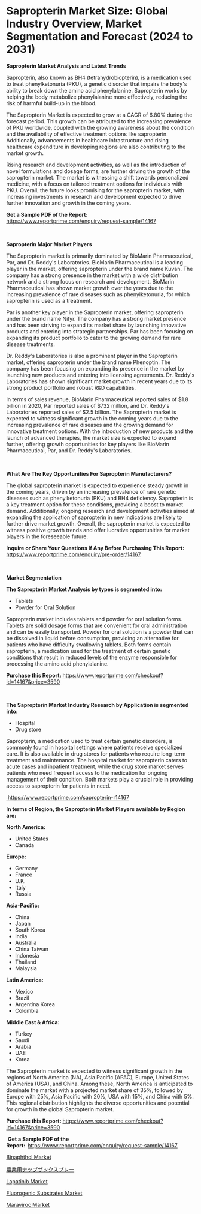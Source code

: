<p><h1>Sapropterin Market Size: Global Industry Overview, Market Segmentation and Forecast (2024 to 2031)</h1></p><p><strong>Sapropterin Market Analysis and Latest Trends</strong></p>
<p><p>Sapropterin, also known as BH4 (tetrahydrobiopterin), is a medication used to treat phenylketonuria (PKU), a genetic disorder that impairs the body's ability to break down the amino acid phenylalanine. Sapropterin works by helping the body metabolize phenylalanine more effectively, reducing the risk of harmful build-up in the blood.</p><p>The Sapropterin Market is expected to grow at a CAGR of 6.80% during the forecast period. This growth can be attributed to the increasing prevalence of PKU worldwide, coupled with the growing awareness about the condition and the availability of effective treatment options like sapropterin. Additionally, advancements in healthcare infrastructure and rising healthcare expenditure in developing regions are also contributing to the market growth.</p><p>Rising research and development activities, as well as the introduction of novel formulations and dosage forms, are further driving the growth of the sapropterin market. The market is witnessing a shift towards personalized medicine, with a focus on tailored treatment options for individuals with PKU. Overall, the future looks promising for the sapropterin market, with increasing investments in research and development expected to drive further innovation and growth in the coming years.</p></p>
<p><strong>Get a Sample PDF of the Report:&nbsp;</strong> <a href="https://www.reportprime.com/enquiry/request-sample/14167">https://www.reportprime.com/enquiry/request-sample/14167</a></p>
<p>&nbsp;</p>
<p><strong>Sapropterin Major Market Players</strong></p>
<p><p>The Sapropterin market is primarily dominated by BioMarin Pharmaceutical, Par, and Dr. Reddy's Laboratories. BioMarin Pharmaceutical is a leading player in the market, offering sapropterin under the brand name Kuvan. The company has a strong presence in the market with a wide distribution network and a strong focus on research and development. BioMarin Pharmaceutical has shown market growth over the years due to the increasing prevalence of rare diseases such as phenylketonuria, for which sapropterin is used as a treatment.</p><p>Par is another key player in the Sapropterin market, offering sapropterin under the brand name Nityr. The company has a strong market presence and has been striving to expand its market share by launching innovative products and entering into strategic partnerships. Par has been focusing on expanding its product portfolio to cater to the growing demand for rare disease treatments.</p><p>Dr. Reddy's Laboratories is also a prominent player in the Sapropterin market, offering sapropterin under the brand name Phenoptin. The company has been focusing on expanding its presence in the market by launching new products and entering into licensing agreements. Dr. Reddy's Laboratories has shown significant market growth in recent years due to its strong product portfolio and robust R&D capabilities.</p><p>In terms of sales revenue, BioMarin Pharmaceutical reported sales of $1.8 billion in 2020, Par reported sales of $732 million, and Dr. Reddy's Laboratories reported sales of $2.5 billion. The Sapropterin market is expected to witness significant growth in the coming years due to the increasing prevalence of rare diseases and the growing demand for innovative treatment options. With the introduction of new products and the launch of advanced therapies, the market size is expected to expand further, offering growth opportunities for key players like BioMarin Pharmaceutical, Par, and Dr. Reddy's Laboratories.</p></p>
<p>&nbsp;</p>
<p><strong>What Are The Key Opportunities For Sapropterin Manufacturers?</strong></p>
<p><p>The global sapropterin market is expected to experience steady growth in the coming years, driven by an increasing prevalence of rare genetic diseases such as phenylketonuria (PKU) and BH4 deficiency. Sapropterin is a key treatment option for these conditions, providing a boost to market demand. Additionally, ongoing research and development activities aimed at expanding the application of sapropterin in new indications are likely to further drive market growth. Overall, the sapropterin market is expected to witness positive growth trends and offer lucrative opportunities for market players in the foreseeable future.</p></p>
<p><strong>Inquire or Share Your Questions If Any Before Purchasing This Report:</strong> <a href="https://www.reportprime.com/enquiry/pre-order/14167">https://www.reportprime.com/enquiry/pre-order/14167</a></p>
<p>&nbsp;</p>
<p><strong>Market Segmentation</strong></p>
<p><strong>The Sapropterin Market Analysis by types is segmented into:</strong></p>
<p><ul><li>Tablets</li><li>Powder for Oral Solution</li></ul></p>
<p><p>Sapropterin market includes tablets and powder for oral solution forms. Tablets are solid dosage forms that are convenient for oral administration and can be easily transported. Powder for oral solution is a powder that can be dissolved in liquid before consumption, providing an alternative for patients who have difficulty swallowing tablets. Both forms contain sapropterin, a medication used for the treatment of certain genetic conditions that result in reduced levels of the enzyme responsible for processing the amino acid phenylalanine.</p></p>
<p><strong>Purchase this Report:&nbsp;</strong><a href="https://www.reportprime.com/checkout?id=14167&price=3590">https://www.reportprime.com/checkout?id=14167&price=3590</a></p>
<p>&nbsp;</p>
<p><strong>The Sapropterin Market Industry Research by Application is segmented into:</strong></p>
<p><ul><li>Hospital</li><li>Drug store</li></ul></p>
<p><p>Sapropterin, a medication used to treat certain genetic disorders, is commonly found in hospital settings where patients receive specialized care. It is also available in drug stores for patients who require long-term treatment and maintenance. The hospital market for sapropterin caters to acute cases and inpatient treatment, while the drug store market serves patients who need frequent access to the medication for ongoing management of their condition. Both markets play a crucial role in providing access to sapropterin for patients in need.</p></p>
<p><a href="https://www.reportprime.com/sapropterin-r14167">&nbsp;https://www.reportprime.com/sapropterin-r14167</a></p>
<p><strong>In terms of Region, the Sapropterin Market Players available by Region are:</strong></p>
<p>
    <p> <strong> North America: </strong>
        <ul>
            <li>United States</li>
            <li>Canada</li>
        </ul>
        </p> 
    <p> <strong> Europe: </strong>
        <ul>
            <li>Germany</li>
            <li>France</li>
            <li>U.K.</li>
            <li>Italy</li>
            <li>Russia</li>
        </ul>
        </p> 
    <p> <strong> Asia-Pacific: </strong>
        <ul>
            <li>China</li>
            <li>Japan</li>
            <li>South Korea</li>
            <li>India</li>
            <li>Australia</li>
            <li>China Taiwan</li>
            <li>Indonesia</li>
            <li>Thailand</li>
            <li>Malaysia</li>
        </ul>
        </p> 
    <p> <strong> Latin America: </strong>
        <ul>
            <li>Mexico</li>
            <li>Brazil</li>
            <li>Argentina Korea</li>
            <li>Colombia</li>
        </ul>
        </p> 
    <p> <strong> Middle East & Africa: </strong>
        <ul>
            <li>Turkey</li>
            <li>Saudi</li>
            <li>Arabia</li>
            <li>UAE</li>
            <li>Korea</li>
        </ul>
    </p>
    </p>
<p><p>The Sapropterin market is expected to witness significant growth in the regions of North America (NA), Asia Pacific (APAC), Europe, United States of America (USA), and China. Among these, North America is anticipated to dominate the market with a projected market share of 35%, followed by Europe with 25%, Asia Pacific with 20%, USA with 15%, and China with 5%. This regional distribution highlights the diverse opportunities and potential for growth in the global Sapropterin market.</p></p>
<p><strong>Purchase this Report: </strong><a href="https://www.reportprime.com/checkout?id=14167&price=3590">https://www.reportprime.com/checkout?id=14167&price=3590</a></p>
<p>&nbsp;<strong>Get a Sample PDF of the Report:&nbsp;&nbsp;</strong><a href="https://www.reportprime.com/enquiry/request-sample/14167">https://www.reportprime.com/enquiry/request-sample/14167</a></p>
<p><strong></strong></p>
<p><p><a href="https://issuu.com/reportprime-2/docs/binaphthol-market-size-2030.pptx">Binaphthol Market</a></p><p><a href="https://medium.com/@amal.rattrout/%E8%BE%B2%E6%A5%AD%E7%94%A8%E3%83%90%E3%83%83%E3%82%AF%E3%82%B9%E3%83%97%E3%83%AC%E3%83%BC%E3%82%84%E5%B8%82%E5%A0%B4%E3%81%AF-%E5%B8%82%E5%A0%B4%E3%82%B7%E3%82%A7%E3%82%A2-%E3%82%B5%E3%82%A4%E3%82%BA-2031%E5%B9%B4%E3%81%BE%E3%81%A7%E3%81%AE%E4%BA%88%E6%B8%AC%E3%81%AB%E7%84%A6%E7%82%B9%E3%82%92%E5%BD%93%E3%81%A6%E3%81%A6%E3%81%84%E3%81%BE%E3%81%99-82a1b2265bdf">農業用ナップザックスプレー</a></p><p><a href="https://github.com/josesg55/Market-Research-Report-List-2/blob/main/lapatinib-market.md">Lapatinib Market</a></p><p><a href="https://issuu.com/reportprime-2/docs/fluorogenic-substrates-market-size-2030.pptx">Fluorogenic Substrates Market</a></p><p><a href="https://github.com/indrystar/Market-Research-Report-List-2/blob/main/maraviroc-market.md">Maraviroc Market</a></p></p>